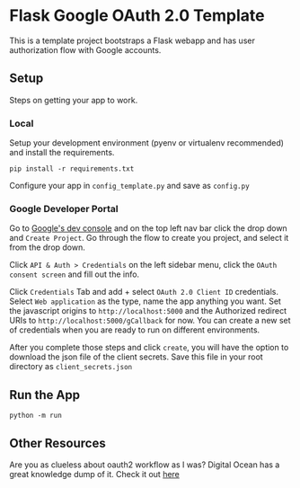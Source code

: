 # Flask Google OAuth 2.0 Template

This is a template project bootstraps a Flask webapp and has user authorization flow with Google accounts.

## Setup

Steps on getting your app to work.

### Local
Setup your development environment (pyenv or virtualenv recommended) and install the requirements.

```pip install -r requirements.txt```

Configure your app in `config_template.py` and save as `config.py`

### Google Developer Portal

Go to [Google's dev console](https://console.developer.google.com) and on the top left nav bar click the drop down and `Create Project`. Go through the flow to create you project, and select it from the drop down.

Click `API & Auth > Credentials` on the left sidebar menu, click the `OAuth consent screen` and fill out the info.

Click `Credentials` Tab and add + select `OAuth 2.0 Client ID` credentials. Select `Web application` as the type, name the app anything you want. Set the javascript origins to `http://localhost:5000` and the Authorized redirect URIs to `http://localhost:5000/gCallback` for now. You can create a new set of credentials when you are ready to run on different environments.

After you complete those steps and click `create`, you will have the option to download the json file of the client secrets. Save this file in your root directory as `client_secrets.json`

## Run the App

`python -m run`

## Other Resources

Are you as clueless about oauth2 workflow as I was? Digital Ocean has a great knowledge dump of it. Check it out [here](https://www.digitalocean.com/community/tutorials/an-introduction-to-oauth-2)



